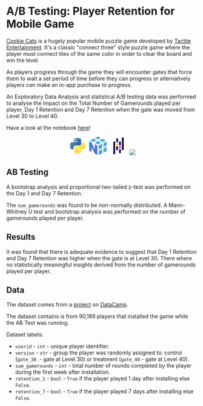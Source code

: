 # A/B Testing: Player Retention for Mobile Game

[Cookie Cats](https://tactilegames.com/cookie-cats/) is a hugely popular mobile
puzzle game developed by [Tactile Entertainment](https://tactilegames.com).
It's a classic "connect three" style puzzle game where the player must connect tiles
of the same color in order to clear the board and win the level.

As players progress through the game they will encounter gates that force them to
wait a set period of time before they can progress or alternatively players can make
an in-app purchase to progress.

An Exploratory Data Analysis and statistical A/B testing data was performed
to analyse the impact on the Total Number of Gamerounds played per player, Day 1 Retention and  Day 7 Retention
when the gate was moved from Level 30 to Level 40.

Have a look at the notebook [here](https://github.com/lorcanrae/ab-test-cookie-cats/blob/master/ab-test-cookie-cats.ipynb)!

<p align='center', float='left'>
  <img src='https://raw.githubusercontent.com/devicons/devicon/master/icons/python/python-original.svg' width='50'>
  <img src='https://raw.githubusercontent.com/devicons/devicon/1119b9f84c0290e0f0b38982099a2bd027a48bf1/icons/numpy/numpy-original.svg' width='50'>
  <img src='https://raw.githubusercontent.com/devicons/devicon/2ae2a900d2f041da66e950e4d48052658d850630/icons/pandas/pandas-original.svg' width='50'>
  <img src='https://seaborn.pydata.org/_images/logo-mark-lightbg.svg' width='50'>
</p>

## AB Testing

A bootstrap analysis and proportional two-tailed z-test was performed on the Day 1 and Day 7 Retention.

The `sum_gamerounds` was found to be non-normally distributed.
A Mann-Whitney U test and bootstrap analysis was performed on the number of gamerounds played per player.

## Results

It was found that there is adequate evidence to suggest that Day 1 Retention and Day 7 Retention
was higher when the gate is at Level 30. There where no statistically meaningful insights derived
from the number of gamerounds played per player.

## Data

The dataset comes from a [project](datacamp.com/projects/184) on [DataCamp](datacamp.com).

The dataset contains is from 90,189 players that installed the game while the AB Test was running.

Dataset labels:
- `userid` - `int` - unique player identifier.
- `version` - `str` - group the player was randomly assigned to: control (`gate_30` .- gate at Level 30) or treatment (`gate_40` - gate at Level 40).
- `sum_gamerounds` - `int` - total number of rounds completed by the player during the first week after installation.
- `retention_1` - `bool` - `True` if the player played 1 day after installing else `False`.
- `retention_7` - `bool` - `True` if the player played 7 days after installing else `False`.
